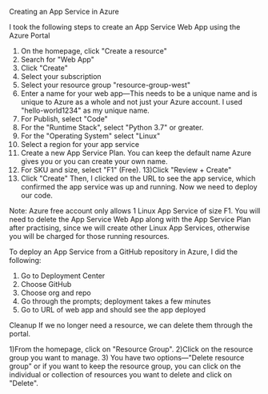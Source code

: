 Creating an App Service in Azure

I took the following steps to create an App Service Web App using the Azure Portal

1) On the homepage, click "Create a resource"
2) Search for "Web App"
3) Click "Create"
4) Select your subscription
5) Select your resource group "resource-group-west"
6) Enter a name for your web app—This needs to be a unique name and is unique to Azure as a whole and not just your Azure account. I used "hello-world1234" as my unique name.
7) For Publish, select "Code"
8) For the "Runtime Stack", select "Python 3.7" or greater.
9) For the "Operating System" select "Linux"
10) Select a region for your app service
11) Create a new App Service Plan. You can keep the default name Azure gives you or you can create your own name.
12) For SKU and size, select "F1" (Free).
13)Click "Review + Create"
14) Click "Create"
Then, I clicked on the URL to see the app service, which confirmed the app service was up and running. Now we need to deploy our code.

Note: Azure free account only allows 1 Linux App Service of size F1. You will need to delete the App Service Web App along with the App Service Plan after practising,
since we will create other Linux App Services, otherwise you will be charged for those running resources.


To deploy an App Service from a GitHub repository in Azure, I did the following:

1) Go to Deployment Center
2) Choose GitHub
3) Choose org and repo
4) Go through the prompts; deployment takes a few minutes
5) Go to URL of web app and should see the app deployed

Cleanup
If we no longer need a resource, we can delete them through the portal.

1)From the homepage, click on "Resource Group".
2)Click on the resource group you want to manage.
3) You have two options—"Delete resource group" or if you want to keep the resource group, you can click on the individual or collection of resources you want to delete and 
click on "Delete".
